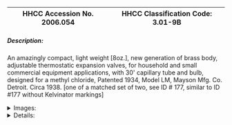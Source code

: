 | **HHCC Accession No. 2006.054** |**HHCC Classification Code:  3.01-9B**|
| ----------- | ----------- |
##### Description:
An amazingly compact, light weight [8oz.], new generation of brass body, adjustable thermostatic expansion valves, for household and small commercial equipment applications, with 30' capillary tube and bulb, designed for a methyl chloride, Patented 1934, Model LM, Mayson Mfg. Co. Detroit. Circa 1938. [one of a matched set of two, see ID # 177, similar to ID #177 without Kelvinator markings]


<details>
	<summary>Images:</summary>
<div class="gallery gallery-wrapper--full" contenteditable="false" data-is-empty="false" data-translation="Add images" data-columns="6">
<figure class="gallery__item"><a href="#DOMAIN_NAME#gallery/3.01-9b.jpg" data-size="1800x1595"><img src="#DOMAIN_NAME#gallery/3.01-9b-thumbnail.jpg" alt=""></a></figure>
<figure class="gallery__item"><a href="#DOMAIN_NAME#gallery/3.01-9ba.jpg" data-size="2189x1670"><img src="#DOMAIN_NAME#gallery/3.01-9ba-thumbnail.jpg" alt=""></a></figure>
</div>
</details>


<details>
	<summary>Details:</summary>

##### Group:
3.01 Refrigerant Flow Controls - Household

##### Make:
Mason for Kelvinator

##### Manufacturer:
Mayson Mfg. Co. Detroit

##### Model:
4LM, C40

##### Serial No.:


##### Size:
4 x 1.5 x4 in h

##### Weight:
11 oz.

##### Circa:
1938

##### Rating:
Exhibit, education, and research quality, illustrating a new standard in design and performance in TX refrigerant metering devices achieved by a speciality, 'high tech', manufacturer by the mid 1930's.

##### Patent Date/Number:
1964687  [1934]

##### Provenance:
From York County (York Region) Ontario, once a rich agricultural hinterlands, attracting early settlement in the last years of the 18th century. Located on the north slopes of the Oak Ridges Moraine, within 20 miles of Toronto, the County would also attract early ex-urban development, to be come a wealthy market place for the emerging household and consumer technologies of the early and mid 20th century. 

This artifact was discovered in the 1950's in the used stock of T. H. Oliver, Refrigeration and Electric Sales and Service, Aurora, Ontario, an early worker in the field of agricultural, industrial and consumer technology.

##### Type and Design:
Thermostatic expansion valve  with miniature power element, 30' extended capillary line and bulb

##### Construction:
Brass body, over painted in aluminium

##### Material:


##### Special Features:
Beautifully proportioned brass body with engraved markings

##### Accessories:


##### Capacities:


##### Performance Characteristics:


##### Operation:


##### Control and Regulation:


##### Targeted Market Segment:


##### Consumer Acceptance:


##### Merchandising:


##### Market Price:


##### Technological Significance:
The advances in the engineering, production and application of thermostatic expansion [TX] valve technology throughout the industry in the 1930's were truly impressive, as the valve moved into the mainstream of refrigerant flow control applications, replacing much cruder metering devices, including float valves and automatic pressure setting valves. TX valve technology enabled much more efficient use of evaporator [cooling unit] surface and thus the use of smaller evaporators  
Now designed for a new generation of fluorinated hydrocarbon refrigerants, these valves were engineering masterpieces of their times, compact, precisely calibrated, and reliable refrigerant flow control devices. Valves were ordered refrigerant specific.      
An exquisitely engineered and crafted brass body valve, it is driven by a miniature brass bellows, with extended copper capillary line and 3/8' sensing bulb ' an impressive example of precision, mass production and quality control methods of the period. 
Compact and reliable, with capacities up to 1/3 ton, Mayson's Model L series TX valves would become a kind of 'work horse' for the repair and replacement field, to be shown in wholesalers' and jobbers' catalogues through into the 1960's. see bibliographic note 
It was often used to up-date earlier equipment using an automatic expansion valve, in order to improve evaporator efficiency, and sometimes accompanying a conversion from methyl chloride to R12 refrigerant.

##### Industrial Significance:
This valve carries the surprisingly early patent date of 1934, marking Mayson as one of a small number of pioneers in the early development of TX valve technology for a new generation of refrigerants and refrigeration applications.
The contrast between the sophistication of this valve and the offerings of  Frigidaire, a brand label, is most marked, much smaller and more polished in appearance, see for example ID #179, and others that follow.

##### Socio-economic Significance:
The range of refrigeration equipment applications made possible with the introduction of this new generation of TX valves would be truly astonishing, enabling a surprising range of household and commercial equipment development through to the end of the 20th century and beyond.  All this would come to change what Canadians ate, and their expectations of the fresh foods available at home in their own kitchens, as well as at the corner store.

##### Socio-cultural Significance:


##### Donor:
G. Leslie Oliver, The T. H. Oliver HVACR Collection

##### HHCC Storage Location:


##### Tracking:


##### Bibliographic References:
Marshall Refrigeration Co., undated, circa 1958, Toronto

##### Notes:


##### Related Reports:
See Exhibit catalogues for exhibits CMX02, CMX04, R11
</details>
